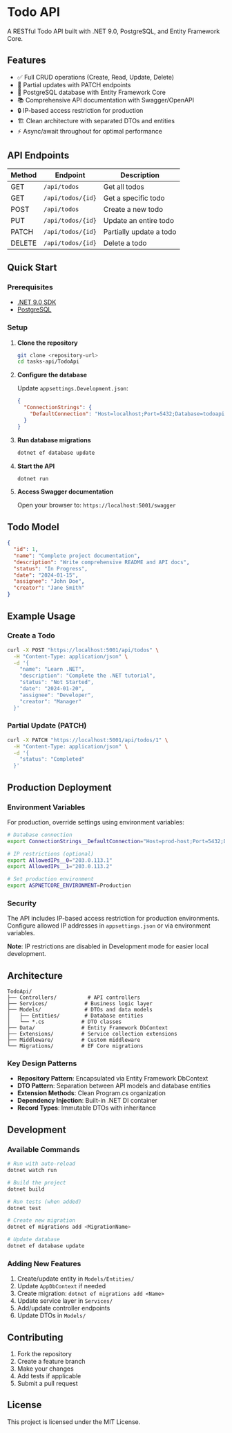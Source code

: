 # Todo API

A RESTful Todo API built with .NET 9.0, PostgreSQL, and Entity Framework Core.

## Features

- ✅ Full CRUD operations (Create, Read, Update, Delete)
- 🔄 Partial updates with PATCH endpoints
- 🐘 PostgreSQL database with Entity Framework Core
- 📚 Comprehensive API documentation with Swagger/OpenAPI
- 🔒 IP-based access restriction for production
- 🏗️ Clean architecture with separated DTOs and entities
- ⚡ Async/await throughout for optimal performance

## API Endpoints

| Method | Endpoint | Description |
|--------|----------|-------------|
| GET | `/api/todos` | Get all todos |
| GET | `/api/todos/{id}` | Get a specific todo |
| POST | `/api/todos` | Create a new todo |
| PUT | `/api/todos/{id}` | Update an entire todo |
| PATCH | `/api/todos/{id}` | Partially update a todo |
| DELETE | `/api/todos/{id}` | Delete a todo |

## Quick Start

### Prerequisites

- [.NET 9.0 SDK](https://dotnet.microsoft.com/download)
- [PostgreSQL](https://www.postgresql.org/download/)

### Setup

1. **Clone the repository**
   ```bash
   git clone <repository-url>
   cd tasks-api/TodoApi
   ```

2. **Configure the database**

   Update `appsettings.Development.json`:
   ```json
   {
     "ConnectionStrings": {
       "DefaultConnection": "Host=localhost;Port=5432;Database=todoapi;Username=your_username;Password=your_password"
     }
   }
   ```

3. **Run database migrations**
   ```bash
   dotnet ef database update
   ```

4. **Start the API**
   ```bash
   dotnet run
   ```

5. **Access Swagger documentation**

   Open your browser to: `https://localhost:5001/swagger`

## Todo Model

```json
{
  "id": 1,
  "name": "Complete project documentation",
  "description": "Write comprehensive README and API docs",
  "status": "In Progress",
  "date": "2024-01-15",
  "assignee": "John Doe",
  "creator": "Jane Smith"
}
```

## Example Usage

### Create a Todo
```bash
curl -X POST "https://localhost:5001/api/todos" \
  -H "Content-Type: application/json" \
  -d '{
    "name": "Learn .NET",
    "description": "Complete the .NET tutorial",
    "status": "Not Started",
    "date": "2024-01-20",
    "assignee": "Developer",
    "creator": "Manager"
  }'
```

### Partial Update (PATCH)
```bash
curl -X PATCH "https://localhost:5001/api/todos/1" \
  -H "Content-Type: application/json" \
  -d '{
    "status": "Completed"
  }'
```

## Production Deployment

### Environment Variables

For production, override settings using environment variables:

```bash
# Database connection
export ConnectionStrings__DefaultConnection="Host=prod-host;Port=5432;Database=todoapi;Username=prod_user;Password=secure_password"

# IP restrictions (optional)
export AllowedIPs__0="203.0.113.1"
export AllowedIPs__1="203.0.113.2"

# Set production environment
export ASPNETCORE_ENVIRONMENT=Production
```

### Security

The API includes IP-based access restriction for production environments. Configure allowed IP addresses in `appsettings.json` or via environment variables.

**Note**: IP restrictions are disabled in Development mode for easier local development.

## Architecture

```
TodoApi/
├── Controllers/          # API controllers
├── Services/            # Business logic layer
├── Models/              # DTOs and data models
│   ├── Entities/        # Database entities
│   └── *.cs            # DTO classes
├── Data/               # Entity Framework DbContext
├── Extensions/         # Service collection extensions
├── Middleware/         # Custom middleware
└── Migrations/         # EF Core migrations
```

### Key Design Patterns

- **Repository Pattern**: Encapsulated via Entity Framework DbContext
- **DTO Pattern**: Separation between API models and database entities
- **Extension Methods**: Clean Program.cs organization
- **Dependency Injection**: Built-in .NET DI container
- **Record Types**: Immutable DTOs with inheritance

## Development

### Available Commands

```bash
# Run with auto-reload
dotnet watch run

# Build the project
dotnet build

# Run tests (when added)
dotnet test

# Create new migration
dotnet ef migrations add <MigrationName>

# Update database
dotnet ef database update
```

### Adding New Features

1. Create/update entity in `Models/Entities/`
2. Update `AppDbContext` if needed
3. Create migration: `dotnet ef migrations add <Name>`
4. Update service layer in `Services/`
5. Add/update controller endpoints
6. Update DTOs in `Models/`

## Contributing

1. Fork the repository
2. Create a feature branch
3. Make your changes
4. Add tests if applicable
5. Submit a pull request

## License

This project is licensed under the MIT License.